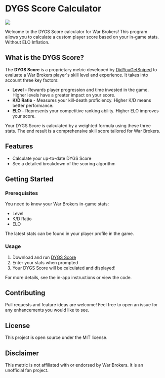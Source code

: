 DYGS Score Calculator
=====================

![](images/dygs-score-logo.png)

Welcome to the DYGS Score calculator for War Brokers! This program allows you to calculate a custom player score based on your in-game stats. Without ELO Inflation.

What is the DYGS Score?
-----------------------

The **DYGS Score** is a proprietary metric developed by [DidYouGetSniped](https://github.com/DidYouGetSniped) to evaluate a War Brokers player's skill level and experience. It takes into account three key factors:

*   **Level** - Rewards player progression and time invested in the game. Higher levels have a greater impact on your score.
*   **K/D Ratio** - Measures your kill-death proficiency. Higher K/D means better performance.
*   **ELO** - Represents your competitive ranking ability. Higher ELO improves your score.

Your DYGS Score is calculated by a weighted formula using these three stats. The end result is a comprehensive skill score tailored for War Brokers.

Features
--------

*   Calculate your up-to-date DYGS Score
*   See a detailed breakdown of the scoring algorithm

Getting Started
---------------

### Prerequisites

You need to know your War Brokers in-game stats:

*   Level
*   K/D Ratio
*   ELO

The latest stats can be found in your player profile in the game.

### Usage

1.  Download and run [DYGS Score](https://github.com/DidYouGetSniped/DYGS-Score/releases)
2.  Enter your stats when prompted
3.  Your DYGS Score will be calculated and displayed!

For more details, see the in-app instructions or view the code.

Contributing
------------

Pull requests and feature ideas are welcome! Feel free to open an issue for any enhancements you would like to see.

License
-------

This project is open source under the MIT license.

Disclaimer
----------

This metric is not affiliated with or endorsed by War Brokers. It is an unofficial fan project.
